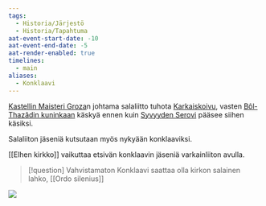 ```yaml
---
tags:
  - Historia/Järjestö
  - Historia/Tapahtuma
aat-event-start-date: -10
aat-event-end-date: -5
aat-render-enabled: true
timelines:
  - main
aliases:
  - Konklaavi
---
```

[Kastellin Maisteri Groza](Kastellin%20Maisteri%20Groza.md)n johtama salaliitto tuhota [Karkaiskoivu](Karkaiskoivu.md), vasten [Bôl-Thazâdin kuninkaan](Bôl-Thazâdin%20kuningas) käskyä ennen kuin [Syvyyden Serovi](Shial-Nagheraz.md) pääsee siihen käsiksi.

Salaliiton jäseniä kutsutaan myös  nykyään konklaaviksi.

[[Elhen kirkko]] vaikuttaa etsivän konklaavin jäseniä varkainliiton avulla.

>[!question] Vahvistamaton 
>Konklaavi saattaa olla kirkon salainen lahko, [[Ordo silenius]]



![](https://cdn.midjourney.com/bc57ee0f-69b7-4d22-a7f9-914264a0e69d/0_2.webp)
